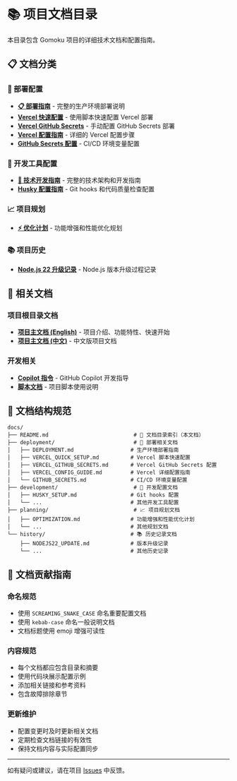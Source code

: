 # 📚 项目文档目录

本目录包含 Gomoku 项目的详细技术文档和配置指南。

## 📋 文档分类

### 🚀 部署配置

- **[📋 部署指南](./deployment/DEPLOYMENT.md)** - 完整的生产环境部署说明
- **[Vercel 快速配置](./deployment/VERCEL_QUICK_SETUP.md)** - 使用脚本快速配置 Vercel 部署
- **[Vercel GitHub Secrets](./deployment/VERCEL_GITHUB_SECRETS.md)** - 手动配置 GitHub Secrets 部署
- **[Vercel 配置指南](./deployment/VERCEL_CONFIG_GUIDE.md)** - 详细的 Vercel 配置步骤
- **[GitHub Secrets 配置](./deployment/GITHUB_SECRETS.md)** - CI/CD 环境变量配置

### 🔧 开发工具配置

- **[🔧 技术开发指南](./development/TECHNICAL_GUIDE.md)** - 完整的技术架构和开发指南
- **[Husky 配置指南](./development/HUSKY_SETUP.md)** - Git hooks 和代码质量检查配置

### 📈 项目规划

- **[⚡ 优化计划](./planning/OPTIMIZATION.md)** - 功能增强和性能优化规划

### 📚 项目历史

- **[Node.js 22 升级记录](./history/NODEJS22_UPDATE.md)** - Node.js 版本升级过程记录

## 🔗 相关文档

### 项目根目录文档

- **[项目主文档 (English)](../README.md)** - 项目介绍、功能特性、快速开始
- **[项目主文档 (中文)](../README-zh.md)** - 中文版项目文档

### 开发相关

- **[Copilot 指令](../.github/copilot-instructions.md)** - GitHub Copilot 开发指导
- **[脚本文档](../scripts/README.md)** - 项目脚本使用说明

## 📁 文档结构规范

```
docs/
├── README.md                           # 📖 文档目录索引（本文档）
├── deployment/                         # 🚀 部署相关文档
│   ├── DEPLOYMENT.md                  # 生产环境部署指南
│   ├── VERCEL_QUICK_SETUP.md          # Vercel 脚本快速配置
│   ├── VERCEL_GITHUB_SECRETS.md       # Vercel GitHub Secrets 配置
│   ├── VERCEL_CONFIG_GUIDE.md         # Vercel 详细配置指南
│   └── GITHUB_SECRETS.md              # CI/CD 环境变量配置
├── development/                        # 🔧 开发配置文档
│   ├── HUSKY_SETUP.md                 # Git hooks 配置
│   └── ...                            # 其他开发工具配置
├── planning/                           # 📈 项目规划文档
│   ├── OPTIMIZATION.md                # 功能增强和性能优化计划
│   └── ...                            # 其他规划文档
└── history/                           # 📚 历史记录文档
    ├── NODEJS22_UPDATE.md             # 版本升级记录
    └── ...                            # 其他历史记录
```

## 🎯 文档贡献指南

### 命名规范

- 使用 `SCREAMING_SNAKE_CASE` 命名重要配置文档
- 使用 `kebab-case` 命名一般说明文档
- 文档标题使用 emoji 增强可读性

### 内容规范

- 每个文档都应包含目录和摘要
- 使用代码块展示配置示例
- 添加相关链接和参考资料
- 包含故障排除章节

### 更新维护

- 配置变更时及时更新相关文档
- 定期检查文档链接的有效性
- 保持文档内容与实际配置同步

---

如有疑问或建议，请在项目 [Issues](https://github.com/denghuacc/gomoku/issues) 中反馈。
